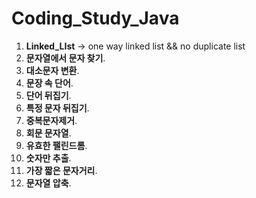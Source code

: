 # Coding_Study_Java

1. **Linked_LIst** -> one way linked list && no duplicate list
2. **문자열에서 문자 찾기**.     
3. **대소문자 변환**.     
4. **문장 속 단어**.     
5. **단어 뒤집기**.     
6. **특정 문자 뒤집기**.     
7. **중복문자제거**.     
8. **회문 문자열**.     
9. **유효한 팰린드롬**.     
10. **숫자만 추출**.     
11. **가장 짧은 문자거리**.    
12. **문자열 압축**.     
